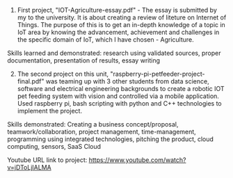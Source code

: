 1. First project, "IOT-Agriculture-essay.pdf" - The essay is submitted by my to the university. It is about creating a review of liteture on Internet of Things. The purpose of this is to get an in-depth knowledge of a topic in IoT area by knowing the advancement, achievement and challenges in the specific domain of IoT, which I have chosen - Agriculture. 

  Skills learned and demonstrated: research using validated sources, proper documentation, presentation of results, essay writing

2. The second project on this unit, "raspberry-pi-petfeeder-project-final.pdf" was teaming up with 3 other students from data science, software and electrical engineering backgrounds to create a robotic IOT pet feeding system with vision and controlled via a mobile application. Used raspberry pi, bash scripting with python and C++ technologies to implement the project. 

  Skills demonstrated: Creating a business concept/proposal, teamwork/collaboration, project management, time-management, programming using integrated technologies, pitching the product, cloud computing, sensors, SaaS Cloud

Youtube URL link to project: https://www.youtube.com/watch?v=jDToLjIALMA 

